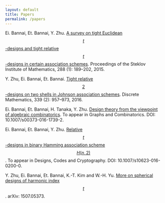 ```yaml
---
layout: default
title: Papers
permalink: /papers
---
```


 Ei. Bannai, Et. Bannai, Y. Zhu. [A survey on tight Euclidean $$t$$-designs and tight relative $$t$$-designs in certain association schemes](http://link.springer.com/article/10.1134%2FS0081543815010149). Proceedings of the Steklov Institute of Mathematics, 288 (1): 189–202, 2015.

 Y. Zhu, Ei. Bannai, Et. Bannai. [Tight relative $$2$$-designs on two shells in Johnson association schemes](http://www.sciencedirect.com/science/article/pii/S0012365X15003787). Discrete Mathematics, 339 (2): 957–973, 2016.


Ei. Bannai, Et. Bannai, H. Tanaka, Y. Zhu. [Design theory from the viewpoint of algebraic combinatorics](http://link.springer.com/article/10.1007/s00373-016-1739-2). To appear in Graphs and Combinatorics. DOI:  10.1007/s00373-016-1739-2.

 Ei. Bannai, Et. Bannai, Y. Zhu. [Relative $$t$$-designs in binary Hamming association scheme $$H(n,2)$$](http://link.springer.com/article/10.1007/s10623-016-0200-0). To appear in Designs, Codes and Cryptography. DOI: 10.1007/s10623-016-0200-0.



Y. Zhu, Ei. Bannai, Et. Bannai, K.-T. Kim and W.-H. Yu. [More on spherical designs of harmonic index $$t$$](http://arxiv.org/abs/1507.05373). arXiv: 1507.05373.


